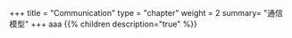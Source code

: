 +++
title = "Communication"
type = "chapter"
weight = 2
summary= "通信模型"
+++
aaa
{{% children description="true" %}}